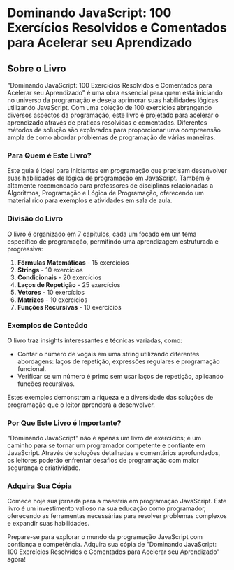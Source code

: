 # Dominando JavaScript: 100 Exercícios Resolvidos e Comentados para Acelerar seu Aprendizado

## Sobre o Livro

"Dominando JavaScript: 100 Exercícios Resolvidos e Comentados para Acelerar seu Aprendizado" é uma obra essencial para quem está iniciando no universo da programação e deseja aprimorar suas habilidades lógicas utilizando JavaScript. Com uma coleção de 100 exercícios abrangendo diversos aspectos da programação, este livro é projetado para acelerar o aprendizado através de práticas resolvidas e comentadas. Diferentes métodos de solução são explorados para proporcionar uma compreensão ampla de como abordar problemas de programação de várias maneiras.

### Para Quem é Este Livro?

Este guia é ideal para iniciantes em programação que precisam desenvolver suas habilidades de lógica de programação em JavaScript. Também é altamente recomendado para professores de disciplinas relacionadas a Algoritmos, Programação e Lógica de Programação, oferecendo um material rico para exemplos e atividades em sala de aula.

### Divisão do Livro

O livro é organizado em 7 capítulos, cada um focado em um tema específico de programação, permitindo uma aprendizagem estruturada e progressiva:

1. **Fórmulas Matemáticas** - 15 exercícios
2. **Strings** - 10 exercícios
3. **Condicionais** - 20 exercícios
4. **Laços de Repetição** - 25 exercícios
5. **Vetores** - 10 exercícios
6. **Matrizes** - 10 exercícios
7. **Funções Recursivas** - 10 exercícios

### Exemplos de Conteúdo

O livro traz insights interessantes e técnicas variadas, como:

- Contar o número de vogais em uma string utilizando diferentes abordagens: laços de repetição, expressões regulares e programação funcional.
- Verificar se um número é primo sem usar laços de repetição, aplicando funções recursivas.

Estes exemplos demonstram a riqueza e a diversidade das soluções de programação que o leitor aprenderá a desenvolver.

### Por Que Este Livro é Importante?

"Dominando JavaScript" não é apenas um livro de exercícios; é um caminho para se tornar um programador competente e confiante em JavaScript. Através de soluções detalhadas e comentários aprofundados, os leitores poderão enfrentar desafios de programação com maior segurança e criatividade.

### Adquira Sua Cópia

Comece hoje sua jornada para a maestria em programação JavaScript. Este livro é um investimento valioso na sua educação como programador, oferecendo as ferramentas necessárias para resolver problemas complexos e expandir suas habilidades.

Prepare-se para explorar o mundo da programação JavaScript com confiança e competência. Adquira sua cópia de "Dominando JavaScript: 100 Exercícios Resolvidos e Comentados para Acelerar seu Aprendizado" agora!

